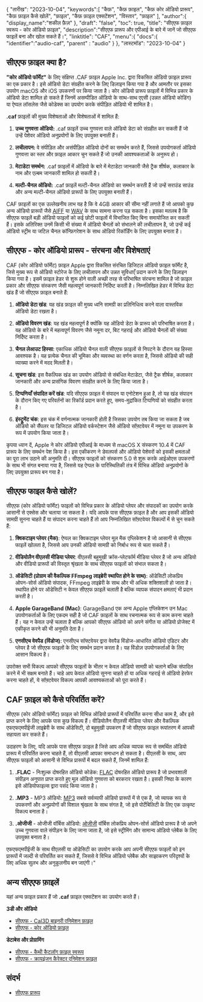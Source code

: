 {
"तारीख": "2023-10-04",
   "keywords":[
"कैफ़",
"कैफ़ फ़ाइल",
"कैफ़ कोर ऑडियो प्रारूप",
"कैफ़ फ़ाइल कैसे खोलें",
"फ़ाइल",
"कैफ़ फ़ाइल एक्सटेंशन",
"विस्तार",
"फ़ाइल"
],
   "author":{
"display_name":"शकील फ़ैज़"
},
"draft": "false",
"toc": true,
"title": "सीएएफ फ़ाइल स्वरूप - कोर ऑडियो फ़ाइल",
   "description":"सीएएफ प्रारूप और एपीआई के बारे में जानें जो सीएएफ फाइलें बना और खोल सकते हैं।",
"linktitle": "CAF",
   "menu":{
      "docs":{
         "identifier":"audio-caf",
"parent" : "audio"
}
},
"लास्टमॉड": "2023-10-04"
}

## सीएएफ फ़ाइल क्या है?

**"कोर ऑडियो फॉर्मेट"** के लिए संक्षिप्त .CAF फ़ाइल Apple Inc. द्वारा विकसित ऑडियो फ़ाइल प्रारूप का एक प्रकार है। इसे ऑडियो डेटा संग्रहीत करने के लिए डिज़ाइन किया गया है और आमतौर पर इसका उपयोग macOS और iOS उपकरणों पर किया जाता है। कोर ऑडियो प्रारूप फ़ाइलों में विभिन्न प्रकार के ऑडियो डेटा शामिल हो सकते हैं जिनमें असम्पीडित ऑडियो के साथ-साथ एएसी (उन्नत ऑडियो कोडिंग) या ऐप्पल लॉसलेस जैसे कोडेक्स का उपयोग करके संपीड़ित ऑडियो भी शामिल है।

**.caf** फ़ाइलों की मुख्य विशेषताओं और विशेषताओं में शामिल हैं:

1. **उच्च गुणवत्ता ऑडियो:** .caf फ़ाइलें उच्च गुणवत्ता वाले ऑडियो डेटा को संग्रहीत कर सकती हैं जो उन्हें पेशेवर ऑडियो अनुप्रयोगों के लिए उपयुक्त बनाती हैं।

2. **लचीलापन:** वे संपीड़ित और असंपीड़ित ऑडियो दोनों का समर्थन करते हैं, जिससे उपयोगकर्ता ऑडियो गुणवत्ता का स्तर और फ़ाइल आकार चुन सकते हैं जो उनकी आवश्यकताओं के अनुरूप हो।

3. **मेटाडेटा समर्थन:** .caf फ़ाइलों में ऑडियो के बारे में मेटाडेटा जानकारी जैसे ट्रैक शीर्षक, कलाकार के नाम और एल्बम जानकारी शामिल हो सकती है।

4. **मल्टी-चैनल ऑडियो:** .caf फ़ाइलें मल्टी-चैनल ऑडियो का समर्थन करती हैं जो उन्हें सराउंड साउंड और अन्य मल्टी-चैनल ऑडियो प्रारूपों के लिए उपयुक्त बनाती हैं।

CAF फ़ाइलों का एक उल्लेखनीय लाभ यह है कि वे 4GB आकार की सीमा नहीं लगाते हैं जो आपको कुछ अन्य ऑडियो प्रारूपों जैसे [AIFF](/hi/audio/aiff/) या [WAV](/hi/audio/wav/) के साथ सामना करना पड़ सकता है। इसका मतलब है कि सीएएफ फाइलें बड़ी ऑडियो फाइलों को कई छोटी फाइलों में विभाजित किए बिना समायोजित कर सकती हैं। इसके अतिरिक्त उनमें किसी भी संख्या में ऑडियो चैनलों को संभालने की लचीलापन है, जो उन्हें कई ऑडियो स्ट्रीम या जटिल चैनल कॉन्फ़िगरेशन के साथ ऑडियो रिकॉर्डिंग के लिए उपयुक्त बनाता है।

## सीएएफ - कोर ऑडियो प्रारूप - संरचना और विशेषताएं

CAF (कोर ऑडियो फॉर्मेट) फ़ाइल Apple द्वारा विकसित संरचित डिजिटल ऑडियो फ़ाइल फॉर्मेट है, जिसे मुख्य रूप से ऑडियो स्टोरेज के लिए लचीलापन और उन्नत सुविधाएँ प्रदान करने के लिए डिज़ाइन किया गया है। इसमें फ़ाइल हेडर से शुरू होने वाली अच्छी तरह से परिभाषित संरचना शामिल है जो फ़ाइल प्रकार और सीएएफ संस्करण जैसी महत्वपूर्ण जानकारी निर्दिष्ट करती है। निम्नलिखित हेडर में विभिन्न डेटा खंड हैं जो सीएएफ फ़ाइल बनाते हैं:

1. **ऑडियो डेटा खंड**: यह खंड फ़ाइल की मुख्य ध्वनि सामग्री का प्रतिनिधित्व करने वाला वास्तविक ऑडियो डेटा रखता है।
    












2. **ऑडियो विवरण खंड**: यह खंड महत्वपूर्ण है क्योंकि यह ऑडियो डेटा के प्रारूप को परिभाषित करता है। यह ऑडियो के बारे में महत्वपूर्ण विवरण जैसे नमूना दर, बिट गहराई और ऑडियो चैनलों की संख्या निर्दिष्ट करता है।
    












3. **चैनल लेआउट हिस्सा**: एकाधिक ऑडियो चैनल वाली सीएएफ फ़ाइलों से निपटने के दौरान यह हिस्सा आवश्यक है। यह प्रत्येक चैनल की भूमिका और व्यवस्था का वर्णन करता है, जिससे ऑडियो की सही व्याख्या करने में मदद मिलती है।
    












4. **सूचना खंड**: इस वैकल्पिक खंड का उपयोग ऑडियो से संबंधित मेटाडेटा, जैसे ट्रैक शीर्षक, कलाकार जानकारी और अन्य प्रासंगिक विवरण संग्रहीत करने के लिए किया जाता है।
    












5. **टिप्पणियाँ संपादित करें खंड**: यदि सीएएफ फ़ाइल में संपादन या एनोटेशन हुआ है, तो यह खंड संपादन के दौरान किए गए परिवर्तनों का रिकॉर्ड प्रदान करते हुए, समय-मुद्रांकित टिप्पणियों को संग्रहीत करता है।
    












6. **इंस्ट्रूमेंट चंक**: इस चंक में वर्णनात्मक जानकारी होती है जिसका उपयोग तब किया जा सकता है जब ऑडियो को सैंपलर या डिजिटल ऑडियो वर्कस्टेशन जैसे ऑडियो सॉफ़्टवेयर में नमूना या उपकरण के रूप में उपयोग किया जाता है।
    













कृपया ध्यान दें, Apple ने कोर ऑडियो एपीआई के माध्यम से macOS X संस्करण 10.4 में CAF प्रारूप के लिए समर्थन पेश किया है। इस एकीकरण ने डेवलपर्स और ऑडियो पेशेवरों को इसकी क्षमताओं का पूरा लाभ उठाने की अनुमति दी। सीएएफ फाइलों को संस्करण 5.0 से शुरू करके आईओएस उपकरणों के साथ भी संगत बनाया गया है, जिससे यह ऐप्पल के पारिस्थितिकी तंत्र में विभिन्न ऑडियो अनुप्रयोगों के लिए उपयुक्त प्रारूप बन गया है।

## सीएएफ फाइल कैसे खोलें?

सीएएफ (कोर ऑडियो फॉर्मेट) फाइलों को विभिन्न प्रकार के ऑडियो प्लेयर और संपादकों का उपयोग करके आसानी से एक्सेस और चलाया जा सकता है। यदि आपके पास सीएएफ फ़ाइल है और आप इसकी ऑडियो सामग्री सुनना चाहते हैं या संपादन करना चाहते हैं तो आप निम्नलिखित सॉफ़्टवेयर विकल्पों में से चुन सकते हैं:

1. **क्विकटाइम प्लेयर (मैक)**: ऐप्पल का क्विकटाइम प्लेयर मूल मैक एप्लिकेशन है जो आसानी से सीएएफ फाइलें खोलता है, जिससे आप उनकी ऑडियो सामग्री को निर्बाध रूप से चला सकते हैं।
    












2. **वीडियोलैन वीएलसी मीडिया प्लेयर**: वीएलसी बहुमुखी क्रॉस-प्लेटफॉर्म मीडिया प्लेयर है जो अन्य ऑडियो और वीडियो प्रारूपों की विस्तृत श्रृंखला के साथ सीएएफ फाइलों को संभाल सकता है।
    












3. **ऑडेसिटी (प्रोग्राम की वैकल्पिक FFmpeg लाइब्रेरी स्थापित होने के साथ)**: ऑडेसिटी लोकप्रिय ओपन-सोर्स ऑडियो संपादक, FFmpeg लाइब्रेरी के साथ और भी अधिक शक्तिशाली हो जाता है। स्थापित होने पर ऑडेसिटी न केवल सीएएफ फ़ाइलें चलाती है बल्कि व्यापक संपादन क्षमताएं भी प्रदान करती है।
    












4. **Apple GarageBand (Mac)**: GarageBand एक अन्य Apple एप्लिकेशन उन Mac उपयोगकर्ताओं के लिए एकदम सही है जो CAF फ़ाइलों के साथ रचनात्मक रूप से काम करना चाहते हैं। यह न केवल उन्हें चलाता है बल्कि आपको सीएएफ ऑडियो को अपने संगीत या ऑडियो प्रोजेक्ट में एकीकृत करने की भी अनुमति देता है।
    












5. **एनसीएच वेवपैड (विंडोज)**: एनसीएच सॉफ्टवेयर द्वारा वेवपैड विंडोज-आधारित ऑडियो एडिटर और प्लेयर है जो सीएएफ फाइलों के लिए समर्थन प्रदान करता है। यह विंडोज़ उपयोगकर्ताओं के लिए आसान विकल्प है।
    













उपरोक्त सभी विकल्प आपको सीएएफ फाइलों के भीतर न केवल ऑडियो सामग्री को चलाने बल्कि संपादित करने में भी सक्षम बनाते हैं। चाहे आप केवल ऑडियो सुनना चाहते हों या अधिक गहराई से ऑडियो हेरफेर करना चाहते हों, ये सॉफ़्टवेयर विकल्प आपकी आवश्यकताओं को पूरा करते हैं।

## CAF फ़ाइल को कैसे परिवर्तित करें?

सीएएफ (कोर ऑडियो फॉर्मेट) फ़ाइल को विभिन्न ऑडियो प्रारूपों में परिवर्तित करना सीधा काम है, और इसे प्राप्त करने के लिए आपके पास कुछ विकल्प हैं। वीडियोलैन वीएलसी मीडिया प्लेयर और वैकल्पिक एफएफएमपीईजी लाइब्रेरी के साथ ऑडेसिटी, दो बहुमुखी उपकरण हैं जो सीएएफ फ़ाइल रूपांतरण में आपकी सहायता कर सकते हैं।

उदाहरण के लिए, यदि आपके पास सीएएफ फ़ाइल है जिसे आप अधिक व्यापक रूप से समर्थित ऑडियो प्रारूप में परिवर्तित करना चाहते हैं, तो वीएलसी आपका समाधान हो सकता है। वीएलसी के साथ, आप सीएएफ फाइलों को आसानी से विभिन्न प्रारूपों में बदल सकते हैं, जिनमें शामिल हैं:

1. **.FLAC** - निःशुल्क दोषरहित ऑडियो कोडेक: [FLAC](/hi/audio/flac) दोषरहित ऑडियो प्रारूप है जो प्रभावशाली संपीड़न अनुपात प्राप्त करते हुए मूल ऑडियो गुणवत्ता को बरकरार रखता है। इसकी निष्ठा के कारण इसे ऑडियोफाइल्स द्वारा पसंद किया जाता है।

2. **.MP3** - MP3 ऑडियो: [MP3](/hi/audio/mp3/) सबसे सर्वव्यापी ऑडियो प्रारूपों में से एक है, जो व्यापक रूप से उपकरणों और अनुप्रयोगों की विशाल श्रृंखला के साथ संगत है, जो इसे पोर्टेबिलिटी के लिए एक उत्कृष्ट विकल्प बनाता है।

3. **.ओजीजी** - ओजीजी वॉर्बिस ऑडियो: [ओजीजी](/hi/ऑडियो/ओजीजी/) वॉर्बिस लोकप्रिय ओपन-सोर्स ऑडियो प्रारूप है जो अपने उच्च गुणवत्ता वाले संपीड़न के लिए जाना जाता है, जो इसे स्ट्रीमिंग और सामान्य ऑडियो प्लेबैक के लिए उपयुक्त बनाता है।
   


एफएफएमपीईजी के साथ वीएलसी या ऑडेसिटी का उपयोग करके आप अपनी सीएएफ फाइलों को इन प्रारूपों में जल्दी से परिवर्तित कर सकते हैं, जिससे वे विभिन्न ऑडियो प्लेबैक और साझाकरण परिदृश्यों के लिए अधिक सुलभ और अनुकूलनीय बन जाएंगी।"

## अन्य सीएएफ फ़ाइलें

यहां अन्य फ़ाइल प्रकार हैं जो **.caf** फ़ाइल एक्सटेंशन का उपयोग करते हैं।

**3डी और ऑडियो**
- [सीएएफ - Cal3D बाइनरी एनिमेशन फ़ाइल](/hi/3d/caf-cal3d/)
- [सीएएफ - कोर ऑडियो फ़ाइल](/hi/ऑडियो/सीएएफ/)

**डेटाबेस और प्रोग्रामिंग**
- [सीएएफ - कैथी कैटलॉग फ़ाइल स्वरूप](/hi/डेटाबेस/सीएएफ/)
- [सीएएफ - क्रायइंजन कैरेक्टर एनिमेशन फ़ाइल](/hi/प्रोग्रामिंग/कैफ-क्राइंजिन/)

## संदर्भ
* [सीएएफ प्रारूप](https://developer.apple.com/library/archive/documentation/MusicAudio/Reference/CAFSpec/CAF_spec/CAF_spec.html)

